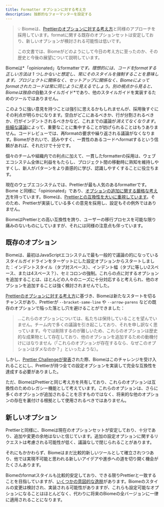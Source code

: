 ```yaml
---
title: Formatter オプションに対する考え方
description: 独断的なフォーマッターを設定する
---
```


>💡 Biomeは、[Prettierのオプションに対する考え方](https://prettier.io/docs/en/option-philosophy)と同様のアプローチを採用しています。formatに関する既存のオプションセットは安定しており、新しいオプションが検討される可能性は低いです。
>
>この文書では、Biomeがどのようにして今日の考え方に至ったのか、その歴史と今後の展望について説明しています。

Biomeは*「opinionated」なformatter*です。理想的には、コードをformatする正しい方法は 1 つしかないと想定し、常にそのスタイルを強制することを意味します。プロジェクトに関係なく、セットアップに関係なく、Biomeによってformatされたコードは常に同じように見えるでしょう。別の視点から見ると、Biomeは独自の*自動スタイルガイド*であり、他のスタイルガイドを実装するためのツールではありません。

このように強い意見を持つことは強引に思えるかもしれませんが、採用後すぐにその利点が明らかになります。空白がどこにあるべきか、行が分割されるべきか、行がインデントされるべきかなど、これまでの議論が*消えてなくなります*。[些細な議論](https://en.wikipedia.org/wiki/Law_of_triviality)によって、重要なことに集中することが妨げられることはもうありません。コードレビューでは、再formatの要求や繰り返される議論がなくなります。Biomeがきれいで、読みやすく、一貫性のあるコードへformatするという信頼があれば、それだけで十分です。

個々のチームや組織内での利点に加えて、一貫したformatterの採用は、ウェブエコシステム全体に利益をもたらし、プロジェクト間の移動時に熟知を維持しやすくし、新人がパターンをより直感的に学び、認識しやすくすることに役立ちます。

現在のウェブエコシステムでは、Prettierが最も人気のあるformatterです。Biome と同様に「opinionated」であり、[オプションの追加に関する厳格な考え方](https://prettier.io/docs/en/option-philosophy)を持っています。Biomeは、[Prettierとの互換性を大いに重視しています](https://biomejs.dev/blog/biome-wins-prettier-challenge)。そのため、Prettierが実装している多くの意見を採用し、設定もその例外ではありません。

BiomeはPrettierとの高い互換性を誇り、ユーザーの移行プロセスを可能な限り痛みのないものにしていますが、それには同様の注意点も伴っています。

## 既存のオプション

Biomeは、最初はJavaScriptエコシステムで最も一般的で議論の的になっているスタイルガイドラインをターゲットにした設定オプションからスタートしました：インデントスタイル（タブ対スペース）、インデント幅（タブに等しい2スペース、または4スペース？）、セミコロンの強制。これらの点に対するオプションを追加することは、ほとんどの人々のニーズに十分対応すると考えられ、他のオプションを追加することは強く検討されませんでした。

[Prettierのオプションに対する考え方](https://twitter.com/Vjeux/status/1722733472522142022)に基づき、Biomeは新たなスタートを切るチャンスがあり、Prettierが `--bracket-same-line` や `--arrow-parens` などの既存のオプションで陥った落とし穴を避けることができました：

> ...これらのオプションについては、私たちは保持していることを望んでいません。チーム内で多くの議論を引き起こしており、それを申し訳なく思っています。今では削除するのが難しいため、これらのオプションは歴史的な成果物として存在しており、他のオプションを追加するための動機付けにはなりません（「これらのオプションが存在するなら、なぜこのオプションはダメなのか？」といったような）。

しかし、[Prettier Challengeが発表](https://twitter.com/Vjeux/status/1722733472522142022)された際、Biomeはこのチャレンジを受け入れることにし、Prettierが持つ全ての設定オプションを実装して完全な互換性を達成する必要がありました。

ただ、BiomeはPrettierと同じ考え方を共有しており、これらのオプションは互換性のためのレガシー機能として考えています。これらのオプションは、さらに多くのオプションが追加されることを示すものではなく、将来的な他のオプションの存在を裏付ける根拠として使用されるべきではありません。

## 新しいオプション

Prettierと同様に、Biomeは現在のオプションセットが安定しており、十分であり、追加や変更の余地はないと信じています。追加の設定オプションに関するリクエストは考慮される可能性が低く、議論なしで閉じられることがあります。

それにもかかわらず、Biomeはまだ比較的新しいツールとして確立されつつあり、他では実現不可能と思われる新しいアイデアや進歩への道を切り開く機会がたくさんあります。

Biomeのformatスタイルも比較的安定しており、できる限りPrettierと一致することを目指していますが、[いくつかの意図的な逸脱](https://github.com/biomejs/biome/issues/739)があります。Biomeのスタイルの変更は検討され、実装される可能性がありますが、これらも設定可能なオプションになることはほとんどなく、代わりに将来のBiomeの全バージョンに一律に適用されることになります。
